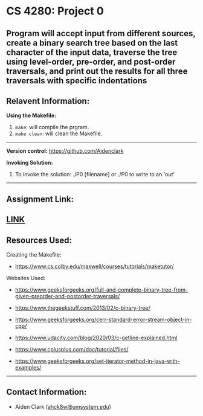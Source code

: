 # CS 4280: Project 0

Program will accept input from different sources, create a binary search tree based on the last character of the input data, traverse the tree using level-order, pre-order, and post-order traversals, and print out the results for all three traversals with specific indentations
---
## Relavent Information:
**Using the Makefile:**
1. `make`: will compile the prgram.  
2. `make clean`: will clean the Makefile. 
---
**Version control:**
https://github.com/Aidenclark

**Invoking Solution:**
1. To invoke the solution: ./P0 [filename] or ./P0 to write to an 'out'


---
## Assignment Link:
[LINK](https://cdn.inst-fs-iad-prod.inscloudgate.net/71ccfca7-2443-4730-86e3-6b0b0e092270/Project%20P0.pdf?token=eyJhbGciOiJIUzUxMiIsInR5cCI6IkpXVCIsImtpZCI6ImNkbiJ9.eyJyZXNvdXJjZSI6Ii83MWNjZmNhNy0yNDQzLTQ3MzAtODZlMy02YjBiMGUwOTIyNzAvUHJvamVjdCUyMFAwLnBkZiIsInRlbmFudCI6ImNhbnZhcyIsInVzZXJfaWQiOiIxNjc2NTAwMDAwMDAwNTA3MDAiLCJpYXQiOjE2NDUwNDU4MDEsImV4cCI6MTY0NTEzMjIwMX0.RH7NJT8Au_YDfPt6oe6DvlabxS93M-7J--yWrB-ulQqDXcGSTcpxmI9h1rxRwoLD85FlrAgslNIVmat-XxcR7g&download=1&content_type=application%2Fpdf)
---
## Resources Used: 



Creating the Makefile:
* https://www.cs.colby.edu/maxwell/courses/tutorials/maketutor/

Websites Used:
* https://www.geeksforgeeks.org/full-and-complete-binary-tree-from-given-preorder-and-postorder-traversals/

* https://www.thegeekstuff.com/2013/02/c-binary-tree/
* https://www.geeksforgeeks.org/cerr-standard-error-stream-object-in-cpp/
* https://www.udacity.com/blog/2020/03/c-getline-explained.html
* https://www.cplusplus.com/doc/tutorial/files/
* https://www.geeksforgeeks.org/set-iterator-method-in-java-with-examples/
---
## Contact Information: 
- Aiden Clark (ahck8w@umsystem.edu)
